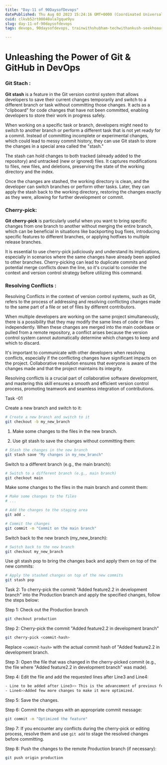 ```yaml
---
title: "Day-11 of 90DaysofDevops"
datePublished: Thu Aug 03 2023 15:24:16 GMT+0000 (Coordinated Universal Time)
cuid: clkvb52rt00040ala7gque9yu
slug: day-11-of-90daysofdevops
tags: devops, 90daysofdevops, trainwithshubham-techwithankush-seekhoaursikhao-twscommunitybuilders-90daysofdevops-connections-growth-community-learning-linkedin-devops-awsdevops-awscloud-awscommunity-aws-docker-dockercontainer-dockerhub-kubernetescluster-kubernetesservices-kubernetes-jenkins-ansible-ansibleautomates-linuxsystemadministration-linuxfoundation-linux-git-github-terraform-grafana-prometheus-cicd-cicdpipelines, devops-job

---
```


# Unleashing the Power of Git & GitHub in DevOps

### Git Stach :

**Git stash** is a feature in the Git version control system that allows developers to save their current changes temporarily and switch to a different branch or task without committing those changes. It acts as a "clipboard" for code changes that have not been committed, enabling developers to store their work in progress safely.

When working on a specific task or branch, developers might need to switch to another branch or perform a different task that is not yet ready for a commit. Instead of committing incomplete or experimental changes, which could lead to messy commit history, they can use Git stash to store the changes in a special area called the "stash."

The stash can hold changes to both tracked (already added to the repository) and untracked (new or ignored) files. It captures modifications to files, new files, and deletions, preserving the state of the working directory and the index.

Once the changes are stashed, the working directory is clean, and the developer can switch branches or perform other tasks. Later, they can apply the stash back to the working directory, restoring the changes exactly as they were, allowing for further development or commit.

### **Cherry-pick**:

**Git cherry-pick** is particularly useful when you want to bring specific changes from one branch to another without merging the entire branch, which can be beneficial in situations like backporting bug fixes, introducing specific features to different branches, or applying hotfixes to multiple release branches.

It is essential to use cherry-pick judiciously and understand its implications, especially in scenarios where the same changes have already been applied to other branches. Cherry-picking can lead to duplicate commits and potential merge conflicts down the line, so it's crucial to consider the context and version control strategy before utilizing this command.

### **Resolving Conflicts :**

Resolving Conflicts in the context of version control systems, such as Git, refers to the process of addressing and resolving conflicting changes made to the same part of a file or set of files by different contributors.

When multiple developers are working on the same project simultaneously, there is a possibility that they may modify the same lines of code or files independently. When these changes are merged into the main codebase or pulled from a remote repository, a conflict arises because the version control system cannot automatically determine which changes to keep and which to discard.

It's important to communicate with other developers when resolving conflicts, especially if the conflicting changes have significant impacts on the project. Collaborative resolution ensures that everyone is aware of the changes made and that the project maintains its integrity.

Resolving conflicts is a crucial part of collaborative software development, and mastering this skill ensures a smooth and efficient version control process, promoting teamwork and seamless integration of contributions.

Task -01

Create a new branch and switch to it:

```bash
# Create a new branch and switch to it
git checkout -b my_new_branch
```

1. Make some changes to the files in the new branch.
    
2. Use git stash to save the changes without committing them:
    

```bash
# Stash the changes in the new branch
git stash save "My changes in my_new_branch"
```

Switch to a different branch (e.g., the main branch):

```bash
# Switch to a different branch (e.g., main branch)
git checkout main
```

Make some changes to the files in the main branch and commit them:

```bash
# Make some changes to the files
# ...

# Add the changes to the staging area
git add .

# Commit the changes
git commit -m "Commit on the main branch"
```

Switch back to the new branch (my\_new\_branch):

```bash
# Switch back to the new branch
git checkout my_new_branch
```

Use git stash pop to bring the changes back and apply them on top of the new commits:

```bash
# Apply the stashed changes on top of the new commits
git stash pop
```

Task 2: To cherry-pick the commit "Added feature2.2 in development branch" into the Production branch and apply the specified changes, follow the steps below:

Step 1: Check out the Production branch

```bash
git checkout production
```

Step 2: Cherry-pick the commit "Added feature2.2 in development branch"

```bash
git cherry-pick <commit-hash>
```

Replace `<commit-hash>` with the actual commit hash of "Added feature2.2 in development branch.

Step 3: Open the file that was changed in the cherry-picked commit (e.g., the file where "Added feature2.2 in development branch" was made).

Step 4: Edit the file and add the requested lines after Line3 and Line4:

```bash
- Line to be added after Line3>> This is the advancement of previous feature
- Line4>>Added few more changes to make it more optimized.
```

Step 5: Save the changes.

Step 6: Commit the changes with an appropriate commit message:

```bash
git commit -m "Optimized the feature"
```

Step 7: If you encounter any conflicts during the cherry-pick or editing process, resolve them and use `git add` to stage the resolved changes before committing.

Step 8: Push the changes to the remote Production branch (if necessary):

```bash
git push origin production
```